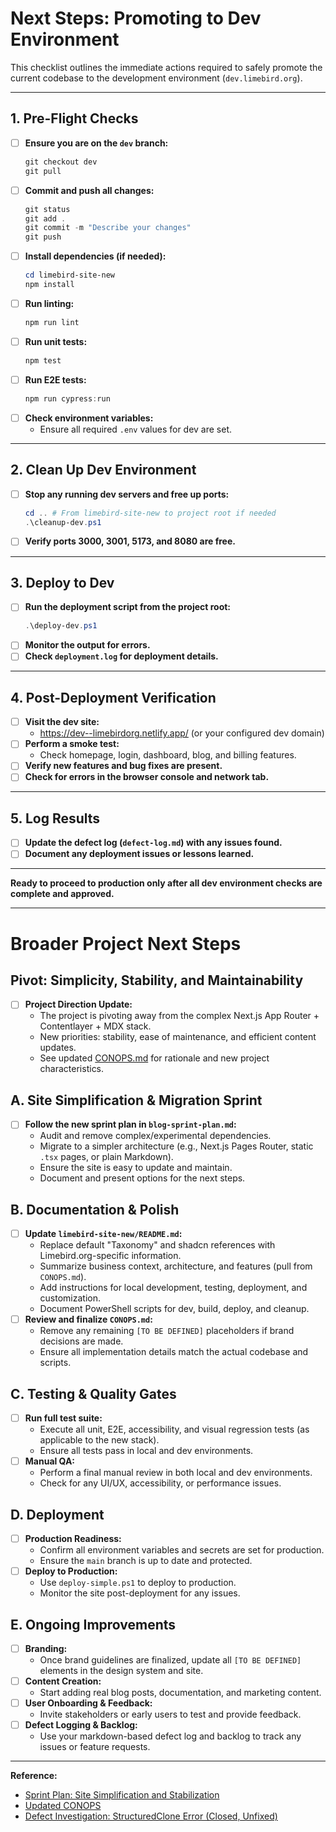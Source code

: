 # Next Steps: Promoting to Dev Environment

This checklist outlines the immediate actions required to safely promote the current codebase to the development environment (`dev.limebird.org`).

---

## 1. Pre-Flight Checks

- [ ] **Ensure you are on the `dev` branch:**
  ```powershell
  git checkout dev
  git pull
  ```
- [ ] **Commit and push all changes:**
  ```powershell
  git status
  git add .
  git commit -m "Describe your changes"
  git push
  ```
- [ ] **Install dependencies (if needed):**
  ```powershell
  cd limebird-site-new
  npm install
  ```
- [ ] **Run linting:**
  ```powershell
  npm run lint
  ```
- [ ] **Run unit tests:**
  ```powershell
  npm test
  ```
- [ ] **Run E2E tests:**
  ```powershell
  npm run cypress:run
  ```
- [ ] **Check environment variables:**
  - Ensure all required `.env` values for dev are set.

---

## 2. Clean Up Dev Environment

- [ ] **Stop any running dev servers and free up ports:**
  ```powershell
  cd .. # From limebird-site-new to project root if needed
  .\cleanup-dev.ps1
  ```
- [ ] **Verify ports 3000, 3001, 5173, and 8080 are free.**

---

## 3. Deploy to Dev

- [ ] **Run the deployment script from the project root:**
  ```powershell
  .\deploy-dev.ps1
  ```
- [ ] **Monitor the output for errors.**
- [ ] **Check `deployment.log` for deployment details.**

---

## 4. Post-Deployment Verification

- [ ] **Visit the dev site:**
  - https://dev--limebirdorg.netlify.app/ (or your configured dev domain)
- [ ] **Perform a smoke test:**
  - Check homepage, login, dashboard, blog, and billing features.
- [ ] **Verify new features and bug fixes are present.**
- [ ] **Check for errors in the browser console and network tab.**

---

## 5. Log Results

- [ ] **Update the defect log (`defect-log.md`) with any issues found.**
- [ ] **Document any deployment issues or lessons learned.**

---

**Ready to proceed to production only after all dev environment checks are complete and approved.**

---

# Broader Project Next Steps

## Pivot: Simplicity, Stability, and Maintainability

- [ ] **Project Direction Update:**
  - The project is pivoting away from the complex Next.js App Router + Contentlayer + MDX stack.
  - New priorities: stability, ease of maintenance, and efficient content updates.
  - See updated [CONOPS.md](./CONOPS.md) for rationale and new project characteristics.

## A. Site Simplification & Migration Sprint
- [ ] **Follow the new sprint plan in `blog-sprint-plan.md`:**
  - Audit and remove complex/experimental dependencies.
  - Migrate to a simpler architecture (e.g., Next.js Pages Router, static `.tsx` pages, or plain Markdown).
  - Ensure the site is easy to update and maintain.
  - Document and present options for the next steps.

## B. Documentation & Polish
- [ ] **Update `limebird-site-new/README.md`:**
  - Replace default "Taxonomy" and shadcn references with Limebird.org-specific information.
  - Summarize business context, architecture, and features (pull from `CONOPS.md`).
  - Add instructions for local development, testing, deployment, and customization.
  - Document PowerShell scripts for dev, build, deploy, and cleanup.
- [ ] **Review and finalize `CONOPS.md`:**
  - Remove any remaining `[TO BE DEFINED]` placeholders if brand decisions are made.
  - Ensure all implementation details match the actual codebase and scripts.

## C. Testing & Quality Gates
- [ ] **Run full test suite:**
  - Execute all unit, E2E, accessibility, and visual regression tests (as applicable to the new stack).
  - Ensure all tests pass in local and dev environments.
- [ ] **Manual QA:**
  - Perform a final manual review in both local and dev environments.
  - Check for any UI/UX, accessibility, or performance issues.

## D. Deployment
- [ ] **Production Readiness:**
  - Confirm all environment variables and secrets are set for production.
  - Ensure the `main` branch is up to date and protected.
- [ ] **Deploy to Production:**
  - Use `deploy-simple.ps1` to deploy to production.
  - Monitor the site post-deployment for any issues.

## E. Ongoing Improvements
- [ ] **Branding:**
  - Once brand guidelines are finalized, update all `[TO BE DEFINED]` elements in the design system and site.
- [ ] **Content Creation:**
  - Start adding real blog posts, documentation, and marketing content.
- [ ] **User Onboarding & Feedback:**
  - Invite stakeholders or early users to test and provide feedback.
- [ ] **Defect Logging & Backlog:**
  - Use your markdown-based defect log and backlog to track any issues or feature requests.

---

**Reference:**
- [Sprint Plan: Site Simplification and Stabilization](./blog-sprint-plan.md)
- [Updated CONOPS](./CONOPS.md)
- [Defect Investigation: StructuredClone Error (Closed, Unfixed)](./defect-investigation-structured-clone-error.md) 